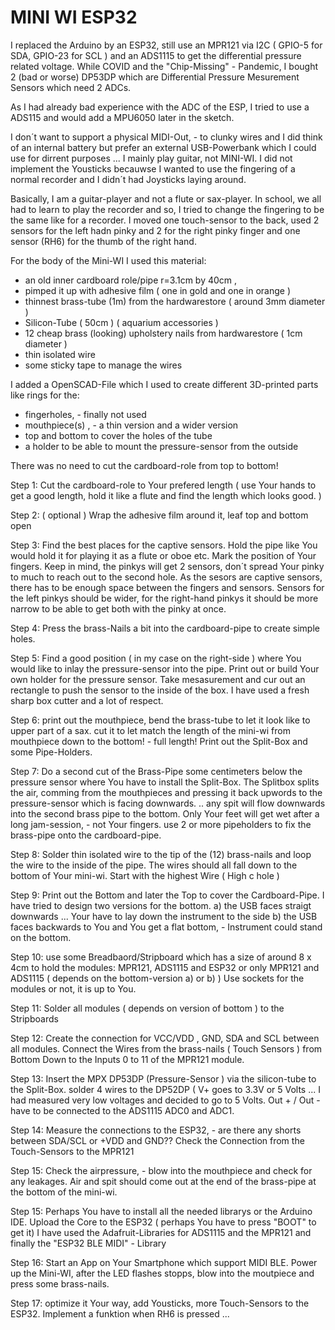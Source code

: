 # MINI WI ESP32

I replaced the Arduino by an ESP32, still use an MPR121 via I2C ( GPIO-5 for SDA, GPIO-23 for SCL ) and an ADS1115 to get the differential pressure related voltage.
While COVID and the "Chip-Missing" - Pandemic, I bought 2 (bad or worse) DP53DP which are Differential Pressure Mesurement Sensors which need 2 ADCs.

As I had already bad experience with the ADC of the ESP, I tried to use a ADS115 and would add a MPU6050 later in the sketch.

I don´t want to support a physical MIDI-Out, - to clunky wires and I did think of an internal battery but prefer an external USB-Powerbank which I could use for dirrent purposes ... I mainly play guitar, not MINI-WI. I did not implement the Yousticks becauwse I wanted to use the fingering of a normal recorder and I didn´t had Joysticks laying around.

Basically, I am a guitar-player and not a flute or sax-player. In school, we all had to learn to play the recorder and so, I tried to change the fingering to be the same like for a recorder.
I moved one touch-sensor to the back, used 2 sensors for the left hadn pinky and 2 for the right pinky finger and one sensor (RH6) for the thumb of the right hand.

For the body of the Mini-WI I used this material:
- an old inner cardboard role/pipe r=3.1cm by 40cm , 
- pimped it up with adhesive film ( one in gold and one in orange )
- thinnest brass-tube (1m) from the hardwarestore ( around 3mm diameter )
- Silicon-Tube ( 50cm ) ( aquarium accessories )
- 12 cheap brass (looking) upholstery nails from hardwarestore ( 1cm diameter )
- thin isolated wire
- some sticky tape to manage the wires

I added a OpenSCAD-File which I used to create different 3D-printed parts like rings for the:
- fingerholes, - finally not used
- mouthpiece(s) , - a thin version and a wider version 
- top and bottom to cover the holes of the tube
- a holder to be able to mount the pressure-sensor from the outside

There was no need to cut the cardboard-role from top to bottom! 

Step 1:
Cut the cardboard-role to Your prefered length ( use Your hands to get a good length, hold it like a flute and find the length which looks good. )

Step 2: ( optional )
Wrap the adhesive film around it, leaf top and bottom open

Step 3: 
Find the best places for the captive sensors. Hold the pipe like You would hold it for playing it as a flute or oboe etc.
Mark the position of Your fingers. Keep in mind, the pinkys will get 2 sensors, don´t spread Your pinky to much to reach out to the second hole.
As the sesors are captive sensors, there has to be enough space between the fingers and sensors.
Sensors for the left pinkys should be wider, for the right-hand pinkys it should be more narrow to be able to get both with the pinky at once.

Step 4:
Press the brass-Nails a bit into the cardboard-pipe to create simple holes.

Step 5:
Find a good position ( in my case on the right-side ) where You would like to inlay the pressure-sensor into the pipe.
Print out or build Your own holder for the pressure sensor. Take mesasurement and cur out an rectangle to push the sensor to the inside of the box. 
I have used a fresh sharp box cutter and a lot of respect.

Step 6:
print out the mouthpiece, bend the brass-tube to let it look like to upper part of a sax.
cut it  to let match the length of the mini-wi from mouthpiece down to the bottom! - full length!
Print out the Split-Box and some Pipe-Holders.

Step 7:
Do a second cut of the Brass-Pipe some centimeters below the pressure sensor where You have to install the Split-Box.
The Splitbox splits the air, comming from the mouthpieces and pressing it back upwords to the pressure-sensor which is facing downwards. 
.. any spit will flow downwards into the second brass pipe to the bottom.
Only Your feet will get wet after a long jam-session, - not Your fingers.
use 2 or more pipeholders to fix the brass-pipe onto the cardboard-pipe.

Step 8:
Solder thin isolated wire to the tip of the (12) brass-nails and loop the wire to the inside of the pipe. 
The wires should all fall down to the bottom of Your mini-wi.
Start with the highest Wire ( High c hole )

Step 9:
Print out the Bottom and later the Top to cover the Cardboard-Pipe.
I have tried to design two versions for the bottom. 
a) the USB faces straigt downwards ... Your have to lay down the instrument to the side
b) the USB faces backwards to You and You get a flat bottom, - Instrument could stand on the bottom.

Step 10:
use some Breadbaord/Stripboard which has a size of around 8 x 4cm to hold the modules:
MPR121, ADS1115 and ESP32 or only MPR121 and ADS1115 ( depends on the bottom-version a) or b) ) 
Use sockets for the modules or not, it is up to You.

Step 11:
Solder all modules ( depends on version of bottom ) to the Stripboards

Step 12:
Create the connection for VCC/VDD , GND, SDA and SCL between all modules.
Connect the Wires from the brass-nails ( Touch Sensors ) from Bottom Down to the Inputs 0 to 11 of the MPR121 module.

Step 13: 
Insert the MPX DP53DP (Pressure-Sensor ) via the silicon-tube to the Split-Box.
solder 4 wires to the DP52DP ( V+ goes to 3.3V or 5 Volts ...  I had measured very low voltages and decided to go to 5 Volts.
Out + / Out - have to be connected to the ADS1115 ADC0 and ADC1.

Step 14:
Measure the connections to the ESP32, - are there any shorts between SDA/SCL or +VDD and GND??
Check the Connection from the Touch-Sensors to the MPR121

Step 15:
Check the airpressure, - blow into the mouthpiece and check for any leakages. Air and spit should come out at the end of the brass-pipe at the bottom of the mini-wi.

Step 15:
Perhaps You have to install all the needed librarys or the Arduino IDE.
Upload the Core to the ESP32 ( perhaps You have to press "BOOT" to get it) 
I have used the Adafruit-Libraries for ADS1115 and the MPR121 and finally the "ESP32 BLE MIDI" - Library

Step 16:
Start an App on Your Smartphone which support MIDI BLE. 
Power up the Mini-WI, after the LED flashes stopps, blow into the moutpiece and press some brass-nails.

Step 17:
optimize it Your way, add Yousticks, more Touch-Sensors to the ESP32. 
Implement a funktion when RH6 is pressed ...





